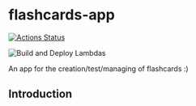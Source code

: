 # flashcards-app
[![Actions Status](https://github.com/darren1ch/flashcards-app/workflows/Build%20and%20deploy%20Flashcards%20App%20on%20push/badge.svg)](https://github.com/darren1ch/flashcards-app/actions)

![Build and Deploy Lambdas](https://github.com/darren1ch/darren1ch.github.io/workflows/Build%20and%20Deploy%20lambda%20functions%20on%20push/badge.svg)

An app for the creation/test/managing of flashcards :)

## Introduction
